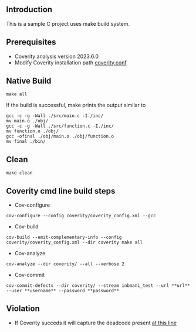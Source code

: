 ## Introduction

This is a sample C project uses make build system.

## Prerequisites
- Coverity analysis version 2023.6.0
- Modify Coverity installation path [coverity.conf](https://github.com/inbharajmani/sample_make_c_coverity/blob/8c1ae26e5ad9f5ea2d9481b48a04cd6ac3cba61e/coverity.conf#L36)

## Native Build
```
make all
```

If the build is successful, make prints the output similar to
```
gcc -c -g -Wall ./src/main.c -I./inc/
mv main.o ./obj/
gcc -c -g -Wall ./src/function.c -I./inc/
mv function.o ./obj/
gcc -ofinal ./obj/main.o ./obj/function.o
mv final ./bin/
```
## Clean

```
make clean
```
## Coverity cmd line build steps

- Cov-configure

```
cov-configure --config coverity/coverity_config.xml --gcc 
```

- Cov-build

```
cov-build --emit-complementary-info --config coverity/coverity_config.xml --dir coverity make all
```
- Cov-analyze

```
cov-analyze --dir coverity/ --all --verbose 2
```

- Cov-commit

```
cov-commit-defects --dir coverity/ --stream inbmani_test --url **url** --user **username** --password **password**
```

## Violation

- If Coverity succeds it will capture the deadcode present [at this line](https://github.com/inbharajmani/sample_make_c_coverity/blob/8c1ae26e5ad9f5ea2d9481b48a04cd6ac3cba61e/src/main.c#L39)